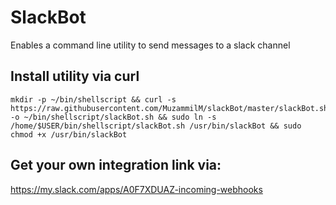 # SlackBot
Enables a command line utility to send messages to a slack channel
## Install utility via curl
    mkdir -p ~/bin/shellscript && curl -s https://raw.githubusercontent.com/MuzammilM/slackBot/master/slackBot.sh -o ~/bin/shellscript/slackBot.sh && sudo ln -s /home/$USER/bin/shellscript/slackBot.sh /usr/bin/slackBot && sudo chmod +x /usr/bin/slackBot
    
## Get your own integration link via:
https://my.slack.com/apps/A0F7XDUAZ-incoming-webhooks

